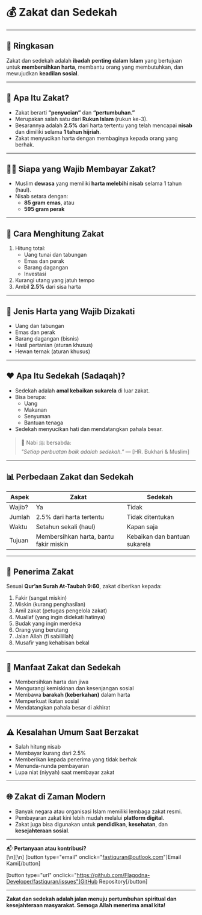 # 💰 Zakat dan Sedekah

---

## 🧭 Ringkasan

Zakat dan sedekah adalah **ibadah penting dalam Islam** yang bertujuan untuk **membersihkan harta**, membantu orang yang membutuhkan, dan mewujudkan **keadilan sosial**.

---

## 💎 Apa Itu Zakat?

- Zakat berarti **“penyucian”** dan **“pertumbuhan.”**
- Merupakan salah satu dari **Rukun Islam** (rukun ke-3).
- Besarannya adalah **2.5%** dari harta tertentu yang telah mencapai **nisab** dan dimiliki selama **1 tahun hijriah**.
- Zakat menyucikan harta dengan membaginya kepada orang yang berhak.

---

## 🙋‍♂️ Siapa yang Wajib Membayar Zakat?

- Muslim **dewasa** yang memiliki **harta melebihi nisab** selama 1 tahun (haul).
- Nisab setara dengan:
  - **85 gram emas**, atau
  - **595 gram perak**

---

## 🧮 Cara Menghitung Zakat

1. Hitung total:
   - Uang tunai dan tabungan
   - Emas dan perak
   - Barang dagangan
   - Investasi
2. Kurangi utang yang jatuh tempo
3. Ambil **2.5%** dari sisa harta

---

## 💼 Jenis Harta yang Wajib Dizakati

- Uang dan tabungan
- Emas dan perak
- Barang dagangan (bisnis)
- Hasil pertanian (aturan khusus)
- Hewan ternak (aturan khusus)

---

## ❤️ Apa Itu Sedekah (Sadaqah)?

- Sedekah adalah **amal kebaikan sukarela** di luar zakat.
- Bisa berupa:
  - Uang
  - Makanan
  - Senyuman
  - Bantuan tenaga
- Sedekah menyucikan hati dan mendatangkan pahala besar.

> 🕌 Nabi ﷺ bersabda:  
> _"Setiap perbuatan baik adalah sedekah."_ — [HR. Bukhari & Muslim]

---

## 📊 Perbedaan Zakat dan Sedekah

| Aspek  | Zakat                                  | Sedekah                       |
| ------ | -------------------------------------- | ----------------------------- |
| Wajib? | Ya                                     | Tidak                         |
| Jumlah | 2.5% dari harta tertentu               | Tidak ditentukan              |
| Waktu  | Setahun sekali (haul)                  | Kapan saja                    |
| Tujuan | Membersihkan harta, bantu fakir miskin | Kebaikan dan bantuan sukarela |

---

## 🎯 Penerima Zakat

Sesuai **Qur’an Surah At-Taubah 9:60**, zakat diberikan kepada:

1. Fakir (sangat miskin)
2. Miskin (kurang penghasilan)
3. Amil zakat (petugas pengelola zakat)
4. Muallaf (yang ingin didekati hatinya)
5. Budak yang ingin merdeka
6. Orang yang berutang
7. Jalan Allah (fi sabilillah)
8. Musafir yang kehabisan bekal

---

## 🌟 Manfaat Zakat dan Sedekah

- Membersihkan harta dan jiwa
- Mengurangi kemiskinan dan kesenjangan sosial
- Membawa **barakah (keberkahan)** dalam harta
- Memperkuat ikatan sosial
- Mendatangkan pahala besar di akhirat

---

## ⚠️ Kesalahan Umum Saat Berzakat

- Salah hitung nisab
- Membayar kurang dari 2.5%
- Memberikan kepada penerima yang tidak berhak
- Menunda-nunda pembayaran
- Lupa niat (niyyah) saat membayar zakat

---

## 🌐 Zakat di Zaman Modern

- Banyak negara atau organisasi Islam memiliki lembaga zakat resmi.
- Pembayaran zakat kini lebih mudah melalui **platform digital**.
- Zakat juga bisa digunakan untuk **pendidikan**, **kesehatan**, dan **kesejahteraan sosial**.

---

📬 **Pertanyaan atau kontribusi?**  
[\n][\n]
[button type="email" onclick="fastiquran@outlook.com"]Email Kami[/button]

[button type="url" onclick="https://github.com/Flagodna-Developer/fastiquran/issues"]GitHub Repository[/button]

---

**Zakat dan sedekah adalah jalan menuju pertumbuhan spiritual dan kesejahteraan masyarakat. Semoga Allah menerima amal kita!**
